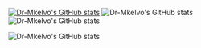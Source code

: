 [![Dr-Mkelvo's GitHub stats](https://github-readme-stats.vercel.app/api?username=Dr-mkelvo)](https://github.com/anuraghazra/github-readme-stats)
![Dr-Mkelvo's GitHub stats](https://github-readme-stats.vercel.app/api?username=dr-mkelvo&count_private=true)
![Dr-Mkelvo's GitHub stats](https://github-readme-stats.vercel.app/api?username=dr-mkelvo&show_icons=true)



![Dr-Mkelvo's GitHub stats](https://github-readme-stats.vercel.app/api?username=dr-mkelvo&show_icons=true&theme=radical)


